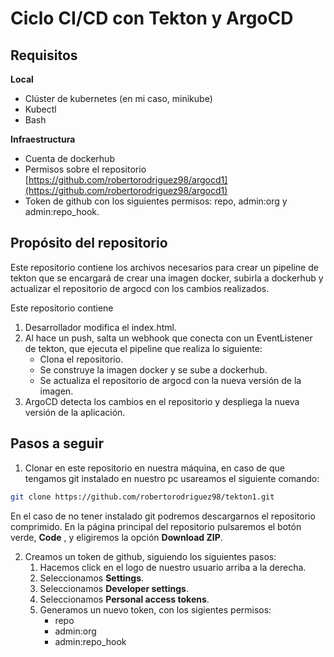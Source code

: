 # Ciclo CI/CD con Tekton y ArgoCD

## Requisitos

**Local**

* Clúster de kubernetes (en mi caso, minikube)
* Kubectl
* Bash

**Infraestructura**

* Cuenta de dockerhub
* Permisos sobre el repositorio [https://github.com/robertorodriguez98/argocd1](https://github.com/robertorodriguez98/argocd1)
* Token de github con los siguientes permisos: repo, admin:org y admin:repo_hook.

## Propósito del repositorio

Este repositorio contiene los archivos necesarios para crear un pipeline de tekton que se encargará de crear una imagen docker, subirla a dockerhub y actualizar el repositorio de argocd con los cambios realizados.

Este repositorio contiene 

1. Desarrollador modifica el index.html.
2. Al hace un push, salta un webhook que conecta con un EventListener de tekton, que ejecuta el pipeline que realiza lo siguiente:
    * Clona el repositorio.
    * Se construye la imagen docker y se sube a dockerhub.
    * Se actualiza el repositorio de argocd con la nueva versión de la imagen.
3. ArgoCD detecta los cambios en el repositorio y despliega la nueva versión de la aplicación.

## Pasos a seguir

1. Clonar en este repositorio en nuestra máquina, en caso de que tengamos git instalado en nuestro pc usareamos el siguiente comando:

```bash
git clone https://github.com/robertorodriguez98/tekton1.git
```

En el caso de no tener instalado git podremos descargarnos el repositorio comprimido. En la página principal del repositorio pulsaremos el botón verde, **Code** , y eligiremos la opción **Download ZIP**.

2. Creamos un token de github, siguiendo los siguientes pasos:
    1. Hacemos click en el logo de nuestro usuario arriba a la derecha.
    2. Seleccionamos **Settings**.
    3. Seleccionamos **Developer settings**.
    4. Seleccionamos **Personal access tokens**.
    5. Generamos un nuevo token, con los sigientes permisos:
        * repo
        * admin:org
        * admin:repo_hook